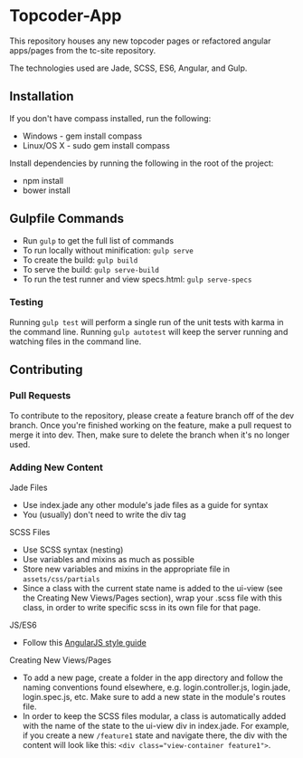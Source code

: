# Topcoder-App
This repository houses any new topcoder pages or refactored angular apps/pages from the tc-site repository.

The technologies used are Jade, SCSS, ES6, Angular, and Gulp.

## Installation

If you don't have compass installed, run the following:
 - Windows - gem install compass
 - Linux/OS X - sudo gem install compass

Install dependencies by running the following in the root of the project:
 - npm install
 - bower install

## Gulpfile Commands
- Run `gulp` to get the full list of commands
- To run locally without minification: `gulp serve`
- To create the build: `gulp build`
- To serve the build: `gulp serve-build`
- To run the test runner and view specs.html: `gulp serve-specs`

### Testing

Running `gulp test` will perform a single run of the unit tests with karma in the command line.
Running `gulp autotest` will keep the server running and watching files in the command line.

## Contributing

### Pull Requests

To contribute to the repository, please create a feature branch off of the dev branch. Once you're finished working on the feature, make a pull request to merge it into dev. Then, make sure to delete the branch when it's no longer used.

### Adding New Content

Jade Files
  - Use index.jade any other module's jade files as a guide for syntax
  - You (usually) don't need to write the div tag

SCSS Files
  - Use SCSS syntax (nesting)
  - Use variables and mixins as much as possible
  - Store new variables and mixins in the appropriate file in `assets/css/partials`
  - Since a class with the current state name is added to the ui-view (see the Creating New Views/Pages section), wrap your .scss file with this class, in order to write specific scss in its own file for that page.

JS/ES6
  - Follow this [AngularJS style guide](https://github.com/johnpapa/angular-styleguide)

Creating New Views/Pages
  - To add a new page, create a folder in the app directory and follow the naming conventions found elsewhere, e.g. login.controller.js, login.jade, login.spec.js, etc.  Make sure to add a new state in the module's routes file.
  - In order to keep the SCSS files modular, a class is automatically added with the name of the state to the ui-view div in index.jade. For example, if you create a new `/feature1` state and navigate there, the div with the content will look like this: `<div class="view-container feature1">`.
